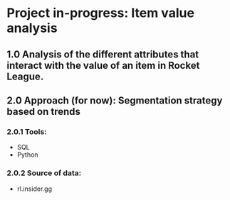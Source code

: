 # Project in-progress: Item value analysis

## 1.0 Analysis of the different attributes that interact with the value of an item in Rocket League.

## 2.0 Approach (for now): Segmentation strategy based on trends

### 2.0.1 Tools:
   - SQL
   - Python

### 2.0.2 Source of data:
   - rl.insider.gg

